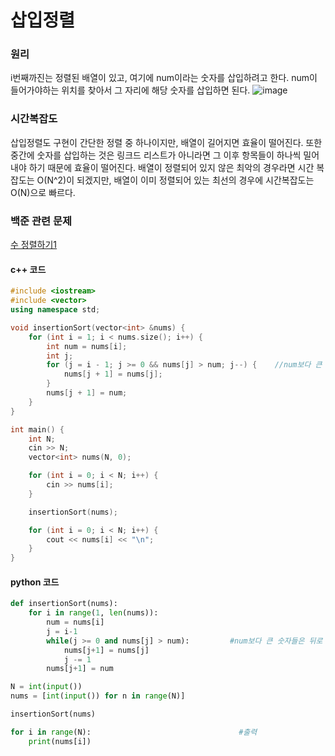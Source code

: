 # 삽입정렬

### 원리
i번째까진는 정렬된 배열이 있고, 여기에 num이라는 숫자를 삽입하려고 한다. 
num이 들어가야하는 위치를 찾아서 그 자리에 해당 숫자를 삽입하면 된다.
![image](https://user-images.githubusercontent.com/33820372/95770376-47239580-0cf4-11eb-8e2c-fee0b2d1ea51.png)

### 시간복잡도
삽입정렬도 구현이 간단한 정렬 중 하나이지만, 배열이 길어지면 효율이 떨어진다. 또한 중간에 숫자를 삽입하는 것은 링크드 리스트가 아니라면 그 이후 항목들이 하나씩 밀어내야 하기 때문에 효율이 떨어진다.
배열이 정렬되어 있지 않은 최악의 경우라면 시간 복잡도는 O(N^2)이 되겠지만, 배열이 이미 정렬되어 있는 최선의 경우에 시간복잡도는 O(N)으로 빠르다.


### 백준 관련 문제

[수 정렬하기1](https://www.acmicpc.net/problem/2750)

#### c++ 코드
```cpp
#include <iostream>
#include <vector>
using namespace std;

void insertionSort(vector<int> &nums) {
	for (int i = 1; i < nums.size(); i++) {
		int num = nums[i];
		int j;
		for (j = i - 1; j >= 0 && nums[j] > num; j--) {    //num보다 큰 숫자들은 뒤로 밀림
			nums[j + 1] = nums[j];
		}
		nums[j + 1] = num;
	}
}

int main() {
	int N;
	cin >> N;
	vector<int> nums(N, 0);

	for (int i = 0; i < N; i++) {
		cin >> nums[i];
	}

	insertionSort(nums);

	for (int i = 0; i < N; i++) {
		cout << nums[i] << "\n";
	}
}
```

#### python 코드
```python
def insertionSort(nums):
    for i in range(1, len(nums)):
        num = nums[i]
        j = i-1
        while(j >= 0 and nums[j] > num):         #num보다 큰 숫자들은 뒤로 밀림
            nums[j+1] = nums[j]
            j -= 1
        nums[j+1] = num

N = int(input())
nums = [int(input()) for n in range(N)]

insertionSort(nums)

for i in range(N):                                 #출력
    print(nums[i])
```
